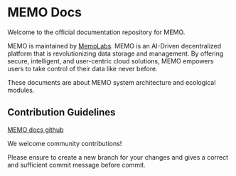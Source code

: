 # MEMO Docs

Welcome to the official documentation repository for MEMO.

MEMO is maintained by [MemoLabs](https://memolabs.org/). MEMO is an AI-Driven decentralized platform that is revolutionizing data storage and management. By offering secure, intelligent, and user-centric cloud solutions, MEMO empowers users to take control of their data like never before.

These documents are about MEMO system architecture and ecological modules.

## Contribution Guidelines

[MEMO docs github](https://github.com/memoio/memo-gitbook)

We welcome community contributions!

Please ensure to create a new branch for your changes and gives a correct and sufficient commit message before commit.
